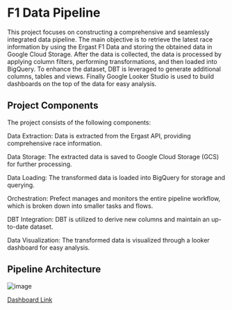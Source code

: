 # F1 Data Pipeline
This project focuses on constructing a comprehensive and seamlessly integrated data pipeline. The main objective is to retrieve the latest race information by using the Ergast F1 Data and storing the obtained data in Google Cloud Storage. After the data is collected, the data is processed by applying column filters, performing transformations, and then loaded into BigQuery. To enhance the dataset, DBT is leveraged to generate additional columns, tables and views. Finally Google Looker Studio is used to build dashboards on the top of the data for easy analysis.

## Project Components
The project consists of the following components:

Data Extraction: Data is extracted from the Ergast API, providing comprehensive race information.

Data Storage: The extracted data is saved to Google Cloud Storage (GCS) for further processing.

Data Loading: The transformed data is loaded into BigQuery for storage and querying.

Orchestration: Prefect manages and monitors the entire pipeline workflow, which is broken down into smaller tasks and flows.

DBT Integration: DBT is utilized to derive new columns and maintain an up-to-date dataset.

Data Visualization: The transformed data is visualized through a looker dashboard for easy analysis.

## Pipeline Architecture
![image](https://github.com/user-attachments/assets/4ef5568e-07b2-405e-8f59-9c3aeae108f2)

[Dashboard Link](https://lookerstudio.google.com/reporting/9fd225dd-a9b8-45d9-87dc-7d7dbae0c841/page/nAHVD)
